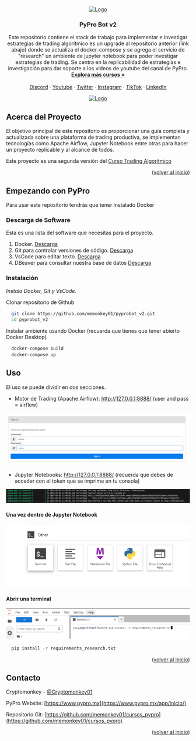 <!-- Improved compatibility of back to top link: See: https://github.com/othneildrew/Best-README-Template/pull/73 -->
<a name="readme-top"></a>
<!--
*** Thanks for checking out the Best-README-Template. If you have a suggestion
*** that would make this better, please fork the repo and create a pull request
*** or simply open an issue with the tag "enhancement".
*** Don't forget to give the project a star!
*** Thanks again! Now go create something AMAZING! :D
-->



<!-- PROJECT SHIELDS -->
<!--
*** I'm using markdown "reference style" links for readability.
*** Reference links are enclosed in brackets [ ] instead of parentheses ( ).
*** See the bottom of this document for the declaration of the reference variables
*** for contributors-url, forks-url, etc. This is an optional, concise syntax you may use.
*** https://www.markdownguide.org/basic-syntax/#reference-style-links
-->


<!-- PROJECT LOGO -->
<br />
<div align="center">
  <a href="https://www.pypro.mx/app/inicio/">
    <img src="0_assets/pypro_logo.png" alt="Logo" width="220" height="80">
  </a>

  <h3 align="center">PyPro Bot v2</h3>

  <p align="center">
    Este repositorio contiene el stack de trabajo para implementar e investigar estrategias de trading algorítmico es un upgrade al repositorio anterior (link abajo) donde se actualiza el docker-compose y se agrega el servicio de "research" un ambiente de jupyter notebook para poder investigar estrategias de trading. Se centra en la replicabilidad de estrategias e investigación para dar soporte a los videos de youtube del canal de PyPro.
    <br />
    <a href="https://www.pypro.mx/app/inicio/"><strong>Explora más cursos »</strong></a>
    <br />
    <br />
    <a href="https://discord.gg/aBR3wMp">Discord</a>
    ·
    <a href="https://www.youtube.com/@pypro">Youtube</a>
    ·
    <a href="https://twitter.com/Cryptomonkey01">Twitter</a>
    ·
    <a href="https://www.instagram.com/pypromx/">Instagram</a>
    ·
    <a href="https://www.tiktok.com/@pypromx">TikTok</a>
    ·
    <a href="https://www.linkedin.com/in/guillermo-izquierdo-colin-09586a49/">LinkedIn</a>
  </p>

  <a href="https://www.buymeacoffee.com/pypro">
    <img src="0_assets/bmc-button.png" alt="Logo" width="180" height="55">
  </a>
</div>





<!-- ABOUT THE PROJECT -->
## Acerca del Proyecto


El objetivo principal de este repositorio es proporcionar una guía completa y actualizada sobre una plataforma de trading productiva, se implementan tecnologías como Apache Airflow, Jupyter Notebook entre otras para hacer un proyecto replicable y al alcance de todos.

Este proyecto es una segunda versión del [Curso Trading Algoritmico](https://github.com/memonkey01/pypro_bot)


<p align="right">(<a href="#readme-top">volver al inicio</a>)</p>



<!-- GETTING STARTED -->
## Empezando con PyPro

Para usar este repositorio tendrás que tener instalado Docker

### Descarga de Software

Esta es una lista del software que necesitas para el proyecto.

1. Docker. [Descarga](https://www.docker.com/products/docker-desktop/)
2. Git para controlar versiones de código. [Descarga](https://git-scm.com/downloads)
3. VsCode para editar texto. [Descarga](https://code.visualstudio.com/download)
4. DBeaver para consultar nuestra base de datos [Descarga](https://dbeaver.io/download/)

### Instalación

_Instala Docker, Git y VsCode._

Clonar repositorio de Github
```bash
  git clone https://github.com/memonkey01/pyprobot_v2.git
  cd pyprobot_v2
```
Instalar ambiente usando Docker (recuerda que tienes que tener abierto Docker Desktop)
```bash
  docker-compose build 
  docker-compose up
```
<!-- USAGE EXAMPLES -->
## Uso

El uso se puede dividir en dos secciones.

- Motor de Trading (Apache Airflow): http://127.0.0.1:8888/ (user and pass = airflow)

![alt text](assets/airflow_login.png)


- Jupyter Notebooks:  http://127.0.0.1:8888/   (recuerda que debes de acceder con el token que se imprime en tu consola)

![alt text](assets/jupyter_login.png)

####  Una vez dentro de Jupyter Notebook
![alt text](assets/jupyter_init.png)

#### Abrir una terminal
![alt text](assets/jupyter_requirements.png)

```bash
  pip install -r requirements_research.txt
```

<p align="right">(<a href="#readme-top">volver al inicio</a>)</p>





<!-- CONTACT -->
## Contacto

Cryptomonkey - [@Cryptomonkey01](https://twitter.com/Cryptomonkey01) 

PyPro Website: [https://www.pypro.mx](https://www.pypro.mx/app/inicio/)

Repositorio Git: [https://github.com/memonkey01/cursos_pypro](https://github.com/memonkey01/cursos_pypro)


<p align="right">(<a href="#readme-top">volver al inicio</a>)</p>


